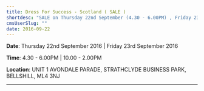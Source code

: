 ```yaml
---
title: Dress For Success - Scotland ( SALE )
shortdesc: "SALE on Thursday 22nd September (4.30 - 6.00PM) , Friday 23nd September (10.00 - 2.00PM) - Lots of Bargains, Dress-Separates, Handbags, Shoes, Jewellery."
cmsUserSlug: ""
date: 2016-09-22 
---
```


**Date**:  Thursday 22nd September 2016 | Friday 23rd September 2016

**Time**: 4.30 - 6.00PM | 10.00 - 2.00PM

**Location**: UNIT 1 AVONDALE PARADE,  STRATHCLYDE BUSINESS PARK,  BELLSHILL, ML4 3NJ
___